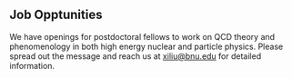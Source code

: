 ## Job Opptunities 

We have openings for postdoctoral fellows to work on QCD theory and phenomenology in both high energy nuclear and particle physics. 
Please spread out the message and reach us at xiliu@bnu.edu for detailed information. 
